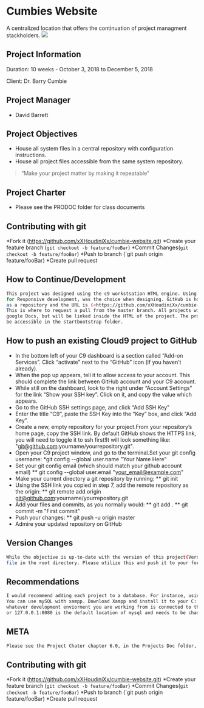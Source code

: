 # Cumbies Website

A centralized  location that offers the continuation of project managment stackholders. 
![](header.png)

## Project Information 

Duration: 10 weeks - October 3, 2018 to December 5, 2018

Client: Dr. Barry Cumbie

## Project Manager

* David Barrett


## Project Objectives

* House all system files in a central repository with configuration instructions.
* House all project files accessible from the same system repository.
> “Make your project matter by making it repeatable"

## Project Charter 

* Please see the PRODOC folder for class documents


## Contributing with git

*Fork it (<https://github.com/xXHoudiniXx/cumbie-website.git>)
*Create your feature branch (`git checkout -b feature/fooBar`)
*Commit Changes(`git checkout -b feature/fooBar`)
*Push to branch (`git push origin feature/fooBar)
*Create pull request


## How to Continue/Development 

```sh
This project was designed using the c9 workstsation HTML engine. Using the Bootstrap foundation
for Responsive development, was the choice when designing. GitHub is hosting the file structure 
as a repository and the URL is (<https://github.com/xXHoudiniXx/cumbie-website.git>). 
This is where to request a pull from the master branch. All projects will be stored on 
google Docs, but will be linked inside the HTML of the project. The project folder can
be accessible in the startbootstrap folder. 
```

## How to push an existing Cloud9 project to GitHub

* In the bottom left of your C9 dashboard is a section called “Add-on Services”. Click “activate” next to the “GitHub” icon (if you haven’t already).
* When the pop up appears, tell it to allow access to your account. This should complete the link between GitHub account and your C9 account.
* While still on the dashboard, look to the right under “Account Settings” for the link “Show your SSH key”. Click on it, and copy the value which appears.
* Go to the GitHub SSH settings page, and click “Add SSH Key”
* Enter the title “C9”, paste the SSH Key into the “Key” box, and click “Add Key”.
* Create a new, empty repository for your project.From your repository’s home page, copy the SSH link. By default GitHub shows the HTTPS link, you will need to toggle it to ssh first!It will look something like:
    "git@github.com:yourname/yourrepository.git".
* Open your C9 project window, and go to the terminal.Set your git config username:
    *git config --global user.name "Your Name Here"
* Set your git config email (which should match your github account email)
**  git config --global user.email "your_email@example.com"
* Make your current directory a git repository by running:
**  git init
* Using the SSH link you copied in step 7, add the remote repository as the origin:
**  git remote add origin git@github.com:yourname/yourrepository.git
* Add your files and commits, as you normally would:
**  git add .
**  git commit -m "First commit"
* Push your changes:
**  git push -u origin master
* Admire your updated repository on GitHub


## Version Changes

```sh
While the objective is up-to-date with the version of this project(Version 1.0), please mind the CHANGELOG.md
file in the root directory. Please utilize this and push it to your forked branch.
```

## Recommendations

```sh
I would recommend adding each project to a database. For instance, using mysql or mongodb. This will allow each document to be added to the projects URL.
You can use mySQL with xampp. Download Xampp and install it to your C: drive. From the Xampp folder, find the dashboard GUI and run it. Then start mySQL. Make sure 
whatever development enviorment you are working from is connected to the mySQL. Change the server information from xampp to match your host information. localhost will not working
or 127.0.0.1:8080 is the default location of mysql and needs to be changed to match. Also, please follow up all readme files and adhear to the license protocol. 
```


## META

```sh
Please see the Project Chater chapter 6.0, in the Projects Doc folder, for all Acknowledgments 
```

## Contributing with git

*Fork it (<https://github.com/xXHoudiniXx/cumbie-website.git>)
*Create your feature branch (`git checkout -b feature/fooBar`)
*Commit Changes(`git checkout -b feature/fooBar`)
*Push to branch (`git push origin feature/fooBar)
*Create pull request

